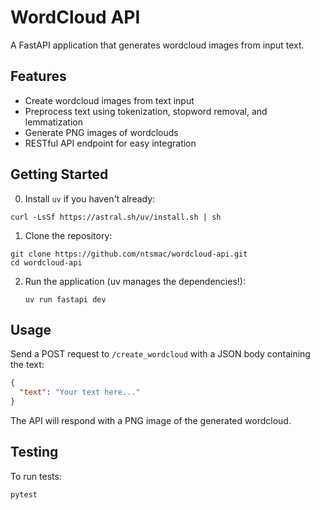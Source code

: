 # WordCloud API

A FastAPI application that generates wordcloud images from input text.

## Features

- Create wordcloud images from text input
- Preprocess text using tokenization, stopword removal, and lemmatization
- Generate PNG images of wordclouds
- RESTful API endpoint for easy integration

## Getting Started

0. Install `uv` if you haven't already:

```
curl -LsSf https://astral.sh/uv/install.sh | sh
```

1. Clone the repository:
```
git clone https://github.com/ntsmac/wordcloud-api.git
cd wordcloud-api
```

2. Run the application (uv manages the dependencies!):
   ```
   uv run fastapi dev
   ```

## Usage

Send a POST request to `/create_wordcloud` with a JSON body containing the text:

```json
{
  "text": "Your text here..."
}
```

The API will respond with a PNG image of the generated wordcloud.

## Testing

To run tests:
```
pytest
```
